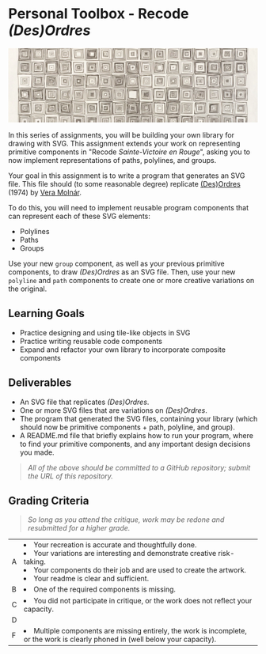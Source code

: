 <!-- polylines, paths, groups -->

# Personal Toolbox - Recode _(Des)Ordres_

<img src="assets/des_ordres.webp" width="100%" height="150px" style="object-fit: cover" >

In this series of assignments, you will be building your own library for drawing with SVG. This assignment extends your work on representing primitive components in "Recode _Sainte-Victoire en Rouge_", asking you to now implement representations of paths, polylines, and groups.

Your goal in this assignment is to write a program that generates an SVG file. This file should (to some reasonable degree) replicate [(Des)Ordres](https://dam.org/museum/artists_ui/artists/molnar-vera/des-ordres/) (1974) by [Vera Molnár](https://www.moma.org/artists/37083).

To do this, you will need to implement reusable program components that can represent each of these SVG elements:
- Polylines
- Paths
- Groups

Use your new `group` component, as well as your previous primitive components, to draw _(Des)Ordres_ as an SVG file. Then, use your new `polyline` and `path` components to create one or more creative variations on the original. 

## Learning Goals
- Practice designing and using tile-like objects in SVG
- Practice writing reusable code components
- Expand and refactor your own library to incorporate composite components

## Deliverables
- An SVG file that replicates _(Des)Ordres_.
- One or more SVG files that are variations on _(Des)Ordres_.
- The program that generated the SVG files, containing your library (which should now be primitive components + path, polyline, and group).
- A README.md file that briefly explains how to run your program, where to find your primitive components, and any important design decisions you made.

> _All of the above should be committed to a GitHub repository; submit the URL of this repository._

## Grading Criteria

> _So long as you attend the critique, work may be redone and resubmitted for a higher grade._

<table>
    <tr>
        <td>A</td>
        <td>
            <li>Your recreation is accurate and thoughtfully done.</li>
            <li>Your variations are interesting and demonstrate creative risk-taking.</li>
            <li>Your components do their job and are used to create the artwork.</li>
            <li>Your readme is clear and sufficient.</li>
        </td>
    </tr>
    <tr>
        <td>B</td>
        <td><li>One of the required components is missing.</li></td>
    </tr>
    <tr>
        <td>C</td>
        <td><li>You did not participate in critique, or the work does not reflect your capacity.</li></td>
    </tr>
    <tr>
        <td>D</td>
        <td></td>
    </tr>
    <tr>
        <td>F</td>
        <td><li>Multiple components are missing entirely, the work is incomplete, or the work is clearly phoned in (well below your capacity).</li></td>
    </tr>

</table>


